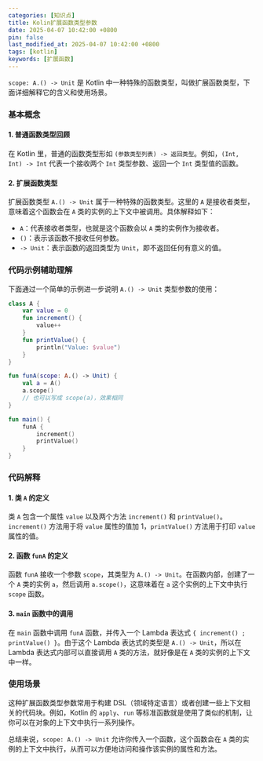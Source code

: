 ```yaml
---
categories: [知识点]
title: Kolin扩展函数类型参数
date: 2025-04-07 10:42:00 +0800
pin: false
last_modified_at: 2025-04-07 10:42:00 +0800
tags: [kotlin]
keywords: [扩展函数]
---
```


`scope: A.() -> Unit` 是 Kotlin 中一种特殊的函数类型，叫做扩展函数类型，下面详细解释它的含义和使用场景。

### 基本概念
#### 1. 普通函数类型回顾
在 Kotlin 里，普通的函数类型形如 `(参数类型列表) -> 返回类型`。例如，`(Int, Int) -> Int` 代表一个接收两个 `Int` 类型参数、返回一个 `Int` 类型值的函数。

#### 2. 扩展函数类型
扩展函数类型 `A.() -> Unit` 属于一种特殊的函数类型。这里的 `A` 是接收者类型，意味着这个函数会在 `A` 类的实例的上下文中被调用。具体解释如下：
- `A`：代表接收者类型，也就是这个函数会以 `A` 类的实例作为接收者。
- `()`：表示该函数不接收任何参数。
- `-> Unit`：表示函数的返回类型为 `Unit`，即不返回任何有意义的值。

### 代码示例辅助理解
下面通过一个简单的示例进一步说明 `A.() -> Unit` 类型参数的使用：
```kotlin
class A {
    var value = 0
    fun increment() {
        value++
    }
    fun printValue() {
        println("Value: $value")
    }
}

fun funA(scope: A.() -> Unit) {
    val a = A()
    a.scope()
    // 也可以写成 scope(a)，效果相同
}

fun main() {
    funA {
        increment()
        printValue()
    }
}
```
### 代码解释
#### 1. 类 `A` 的定义
类 `A` 包含一个属性 `value` 以及两个方法 `increment()` 和 `printValue()`。`increment()` 方法用于将 `value` 属性的值加 1，`printValue()` 方法用于打印 `value` 属性的值。

#### 2. 函数 `funA` 的定义
函数 `funA` 接收一个参数 `scope`，其类型为 `A.() -> Unit`。在函数内部，创建了一个 `A` 类的实例 `a`，然后调用 `a.scope()`，这意味着在 `a` 这个实例的上下文中执行 `scope` 函数。

#### 3. `main` 函数中的调用
在 `main` 函数中调用 `funA` 函数，并传入一个 Lambda 表达式 `{ increment() ; printValue() }`。由于这个 Lambda 表达式的类型是 `A.() -> Unit`，所以在 Lambda 表达式内部可以直接调用 `A` 类的方法，就好像是在 `A` 类的实例的上下文中一样。

### 使用场景
这种扩展函数类型参数常用于构建 DSL（领域特定语言）或者创建一些上下文相关的代码块。例如，Kotlin 的 `apply`、`run` 等标准函数就是使用了类似的机制，让你可以在对象的上下文中执行一系列操作。

总结来说，`scope: A.() -> Unit` 允许你传入一个函数，这个函数会在 `A` 类的实例的上下文中执行，从而可以方便地访问和操作该实例的属性和方法。 